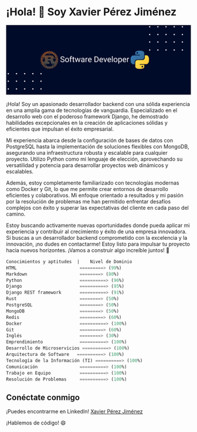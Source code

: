 # ¡Hola! 👋 Soy Xavier Pérez Jiménez

![mi portada](portadarp.png)


¡Hola! Soy un apasionado desarrollador backend con una sólida experiencia en una amplia gama de tecnologías de vanguardia. Especializado en el desarrollo web con el poderoso framework Django, he demostrado habilidades excepcionales en la creación de aplicaciones sólidas y eficientes que impulsan el éxito empresarial.

Mi experiencia abarca desde la configuración de bases de datos con PostgreSQL hasta la implementación de soluciones flexibles con MongoDB, asegurando una infraestructura robusta y escalable para cualquier proyecto. Utilizo Python como mi lenguaje de elección, aprovechando su versatilidad y potencia para desarrollar proyectos web dinámicos y escalables.

Además, estoy completamente familiarizado con tecnologías modernas como Docker y Git, lo que me permite crear entornos de desarrollo eficientes y colaborativos. Mi enfoque orientado a resultados y mi pasión por la resolución de problemas me han permitido enfrentar desafíos complejos con éxito y superar las expectativas del cliente en cada paso del camino.

Estoy buscando activamente nuevas oportunidades donde pueda aplicar mi experiencia y contribuir al crecimiento y éxito de una empresa innovadora. Si buscas a un desarrollador backend comprometido con la excelencia y la innovación, ¡no dudes en contactarme! Estoy listo para impulsar tu proyecto hacia nuevos horizontes. ¡Vamos a construir algo increíble juntos! 🚀

```sql
Conocimientos y aptitudes  |    Nivel de Dominio 
HTML                        =========> (99%)
Markdown                    ========> (80%)
Python                      ==========> (96%)
Django                      ==========> (95%)
Django REST framework       ==========> (91%)
Rust                        ========> (50%)
PostgreSQL                  ========> (50%)
MongoDB                     ========> (50%)
Redis                       =========> (60%)
Docker                      ==========> (100%)
Git                         =========> (60%)
Inglés                      ========> (30%)
Emprendimiento              ==========> (100%)
Desarrollo de Microservicios ==========> (100%)
Arquitectura de Software   ==========> (100%)
Tecnología de la Información (TI) ==========> (100%)
Comunicación                ==========> (100%)
Trabajo en Equipo           ==========> (100%)
Resolución de Problemas     ==========> (100%)
```

## Conéctate conmigo

¡Puedes encontrarme en LinkedIn! [Xavier Pérez Jiménez](https://www.linkedin.com/in/xavierperezjimenez/)

¡Hablemos de código! 😄

